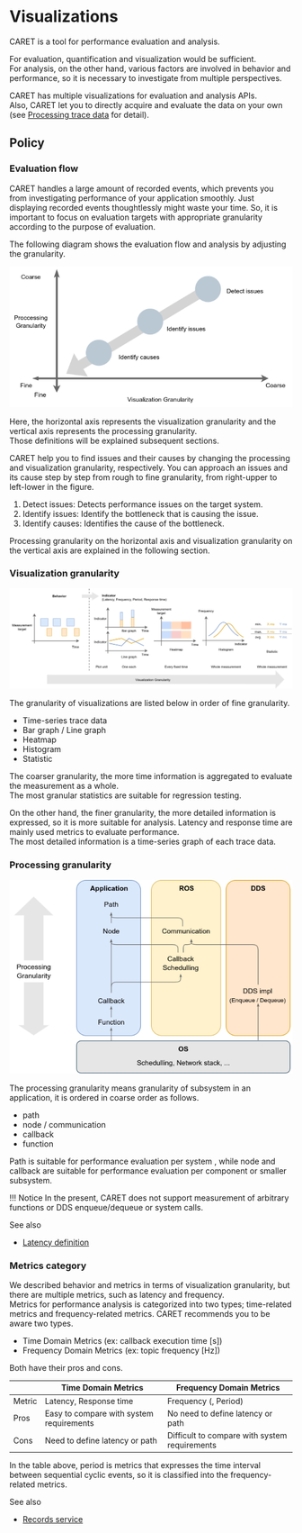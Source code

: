 # Visualizations

CARET is a tool for performance evaluation and analysis.

For evaluation, quantification and visualization would be sufficient.  
For analysis, on the other hand, various factors are involved in behavior and performance, so it is necessary to investigate from multiple perspectives.

CARET has multiple visualizations for evaluation and analysis APIs.  
Also, CARET let you to directly acquire and evaluate the data on your own (see [Processing trace data](../processing_trace_data/index.md) for detail).

## Policy

### Evaluation flow

CARET handles a large amount of recorded events, which prevents you from investigating performance of your application smoothly.
Just displaying recorded events thoughtlessly might waste your time.
So, it is important to focus on evaluation targets with appropriate granularity according to the purpose of evaluation.

The following diagram shows the evaluation flow and analysis by adjusting the granularity.

![Analysis flow](../../imgs/analysis_flow.drawio.png)

Here, the horizontal axis represents the visualization granularity and the vertical axis represents the processing granularity.  
Those definitions will be explained subsequent sections.

CARET help you to find issues and their causes by changing the processing and visualization granularity, respectively.
You can approach an issues and its cause step by step from rough to fine granularity, from right-upper to left-lower in the figure.

1. Detect issues: Detects performance issues on the target system.
2. Identify issues: Identify the bottleneck that is causing the issue.
3. Identify causes: Identifies the cause of the bottleneck.

Processing granularity on the horizontal axis and visualization granularity on the vertical axis are explained in the following section.

### Visualization granularity

![Visualization Granularity](../../imgs/visualization_granularity.drawio.png)

The granularity of visualizations are listed below in order of fine granularity.

- Time-series trace data
- Bar graph / Line graph
- Heatmap
- Histogram
- Statistic

The coarser granularity, the more time information is aggregated to evaluate the measurement as a whole.  
The most granular statistics are suitable for regression testing.

On the other hand, the finer granularity, the more detailed information is expressed, so it is more suitable for analysis.
Latency and response time are mainly used metrics to evaluate performance.  
The most detailed information is a time-series graph of each trace data.

### Processing granularity

![Processing Granularity](../../imgs/processing_granularity.drawio.png)

The processing granularity means granularity of subsystem in an application, it is ordered in coarse order as follows.

- path
- node / communication
- callback
- function

Path is suitable for performance evaluation per system , while node and callback are suitable for performance evaluation per component or smaller subsystem.

<prettier-ignore-start>
!!! Notice
         In the present, CARET does not support measurement of arbitrary functions or DDS enqueue/dequeue or system calls.
<prettier-ignore-end>

See also

- [Latency definition](../latency_definitions/index.md)

### Metrics category

We described behavior and metrics in terms of visualization granularity, but there are multiple metrics, such as latency and frequency.  
Metrics for performance analysis is categorized into two types; time-related metrics and frequency-related metrics.
CARET recommends you to be aware two types.

- Time Domain Metrics (ex: callback execution time [s])
- Frequency Domain Metrics (ex: topic frequency [Hz])

Both have their pros and cons.

|        | Time Domain Metrics                      | Frequency Domain Metrics                      |
| ------ | ---------------------------------------- | --------------------------------------------- |
| Metric | Latency, Response time                   | Frequency (, Period)                          |
| Pros   | Easy to compare with system requirements | No need to define latency or path             |
| Cons   | Need to define latency or path           | Difficult to compare with system requirements |

In the table above, period is metrics that expresses the time interval between sequential cyclic events, so it is classified into the frequency-related metrics.

See also

- [Records service](../processing_trace_data/records_service.md)

